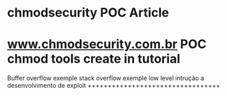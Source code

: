 chmodsecurity POC Article
=================================
www.chmodsecurity.com.br
<a>POC chmod tools create in tutorial</a>
=================================
Buffer overflow exemple 
stack overflow exemple 
low level
intrução a desenvolvimento de exploit
+++++++++++++++++++++++++++++++++

